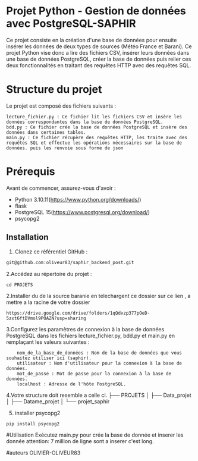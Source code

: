 # Projet Python - Gestion de données avec PostgreSQL-SAPHIR

Ce projet consiste en la création d'une base de données pour ensuite insérer les données de deux types de sources (Météo France et Barani).
Ce projet Python vise donc a  lire des fichiers CSV, insérer leurs données dans une base de données PostgreSQL, créer la base de données puis relier ces deux fonctionnalités en traitant des requêtes HTTP avec des requêtes SQL.

# Structure du projet
Le projet est composé des fichiers suivants :

    lecture_fichier.py : Ce fichier lit les fichiers CSV et insère les données correspondantes dans la base de données PostgreSQL.
    bdd.py : Ce fichier crée la base de données PostgreSQL et insère des données dans certaines tables.
    main.py : Ce fichier récupère des requêtes HTTP, les traite avec des requêtes SQL et effectue les opérations nécessaires sur la base de données. puis les renvoie sous forme de json 
    
# Prérequis
Avant de commencer, assurez-vous d'avoir :

- Python 3.10.11(https://www.python.org/downloads/)
- flask 
- PostgreSQL 15(https://www.postgresql.org/download/)
- psycopg2

## Installation
1. Clonez ce référentiel GitHub :
```bash
git@github.com:oliveur83/saphir_backend_post.git
```
2.Accédez au répertoire du projet :
```
cd PROJETS
```
2.Installer du de la source baranie en telechargent ce dossier sur ce lien , a mettre a la racine de votre dossier 
```
https://drive.google.com/drive/folders/1qQdvzp377pOeD-5zxt6ftDVmol9POAZN?usp=sharing
```

3.Configurez les paramètres de connexion à la base de données PostgreSQL dans les fichiers lecture_fichier.py, bdd.py et main.py en remplaçant les valeurs suivantes :
```
    nom_de_la_base_de_données : Nom de la base de données que vous souhaitez utiliser ici (saphir).
    utilisateur : Nom d'utilisateur pour la connexion à la base de données.
    mot_de_passe : Mot de passe pour la connexion à la base de données.
    localhost : Adresse de l'hôte PostgreSQL.

```
4.Votre structure doit resemble a celle ci.
├── PROJETS
│   ├── Data_projet
│   ├── Datame_projet
│   └── projet_saphir

5. installer psycopg2 
```
pip install psycopg2 
```
#Utilisation
Exécutez main.py pour crée la base de donnée et inserer les donnée 
attention: 7 million de ligne sont a inserer c'est long.

#auteurs 
OLIVIER-OLIVEUR83
